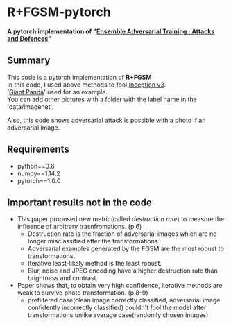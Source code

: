 # R+FGSM-pytorch
**A pytorch implementation of "[Ensemble Adversarial Training : Attacks and Defences](https://arxiv.org/abs/1705.07204)"**

## Summary
This code is a pytorch implementation of **R+FGSM**   
In this code, I used above methods to fool [Inception v3](https://arxiv.org/abs/1512.00567).   
'[Giant Panda](http://www.image-net.org/)' used for an example.   
You can add other pictures with a folder with the label name in the 'data/imagenet'.   

Also, this code shows adversarial attack is possible with a photo if an adversarial image. 

## Requirements
* python==3.6   
* numpy==1.14.2   
* pytorch==1.0.0   

## Important results not in the code
- This paper proposed new metric(called _destruction rate_) to measure the influence of arbitrary trasnfromations. (p.6)
  - Destruction rate is the fraction of adversarial images which are no longer misclassified after the transformations.
  - Adversarial examples generated by the FGSM are the most robust to transformations.
  - Iterative least-likely method is the least robust.
  - Blur, noise and JPEG encoding have a higher destruction rate than brightness and contrast.
- Paper shows that, to obtain very high confidence, iterative methods are weak to survive photo transformation. (p.8-9)
  - prefiltered case(clean image correctly classified, adversarial image confidently incorrectly classified) couldn't fool the model after transformations unlike average case(randomly chosen images)
